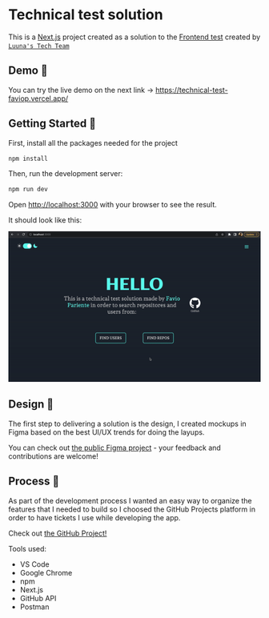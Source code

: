# Technical test solution

This is a [Next.js](https://nextjs.org/) project created as a solution to the [Frontend test](https://github.com/luuna-tech/test/tree/master/frontend) created by [`Luuna's Tech Team`](https://github.com/luuna-tech/)

## Demo 🚀

You can try the live demo on the next link -> https://technical-test-faviop.vercel.app/

## Getting Started 🧩

First, install all the packages needed for the project

```bash
npm install
```

Then, run the development server:

```bash
npm run dev
```

Open [http://localhost:3000](http://localhost:3000) with your browser to see the result.

It should look like this:

![](https://github.com/Favious/technical-test/blob/main/public/demo.gif)

## Design 💭

The first step to delivering a solution is the design, I created mockups in Figma based on the best UI/UX trends for doing the layups.

You can check out [the public Figma project](https://www.figma.com/file/sWKaKIk4XsMLG5EpzAolwT/Technical-Test-Favio-Pariente?node-id=1%3A6&t=b9ZiC5Xrdgw6xwTy-0) - your feedback and contributions are welcome!

## Process 🔧

As part of the development process I wanted an easy way to organize the features that I needed to build so I choosed the GitHub Projects platform in order to have tickets I use while developing the app.

Check out [the GitHub Project!](https://github.com/users/Favious/projects/1)

Tools used:

- VS Code
- Google Chrome
- npm
- Next.js
- GitHub API
- Postman
